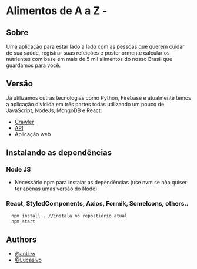 # Alimentos de A a Z -

## Sobre

Uma aplicação para estar lado a lado com as pessoas que querem cuidar de sua saúde, registrar suas refeições e posteriormente calcular os nutrientes com base em mais de 5 mil alimentos do nosso Brasil que guardamos para você.

## Versão

Já utilizamos outras tecnologias como Python, Firebase e atualmente temos a aplicação dividida em três partes todas utilizando um pouco de JavaScript, NodeJs, MongoDB e React:

- [Crawler](https://github.com/anti-w/can-eat-bot)
- [API](https://github.com/anti-w/can-eat-api)
- Aplicação web

## Instalando as dependências

### Node JS

- Necessário npm para instalar as dependências (use nvm se não quiser ter apenas umas versão do Node)

### React, StyledComponents, Axios, Formik, SomeIcons, others..

```bash
  npm install . //instala no repostiório atual
  npm start
```

## Authors

- [@anti-w](https://www.github.com/anti-w)
- [@Lucaslvo](https://github.com/Lucaslvo)
